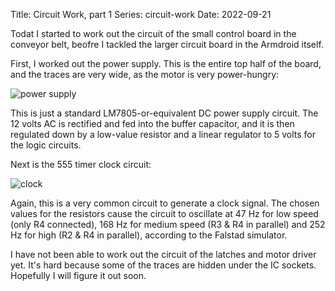 Title: Circuit Work, part 1
Series: circuit-work
Date: 2022-09-21

Todat I started to work out the circuit of the small control board in the conveyor belt, beofre I tackled the larger circuit board in the Armdroid itself.

First, I worked out the power supply. This is the entire top half of the board, and the traces are very wide, as the motor is very power-hungry:

![power supply]({attach}power_supply_circuit.png)
    
This is just a standard LM7805-or-equivalent DC power supply circuit. The 12 volts AC is rectified and fed into the buffer capacitor, and it is then regulated down by a low-value resistor and a linear regulator to 5 volts for the logic circuits.

Next is the 555 timer clock circuit:

![clock]({attach}555_clock_circuit.png)

Again, this is a very common circuit to generate a clock signal. The chosen values for the resistors cause the circuit to oscillate at 47 Hz for low speed (only R4 connected), 168 Hz for medium speed (R3 & R4 in parallel) and 252 Hz for high (R2 & R4 in parallel), according to the Falstad simulator.

I have not been able to work out the circuit of the latches and motor driver yet. It's hard because some of the traces are hidden under the IC sockets. Hopefully I will figure it out soon.
